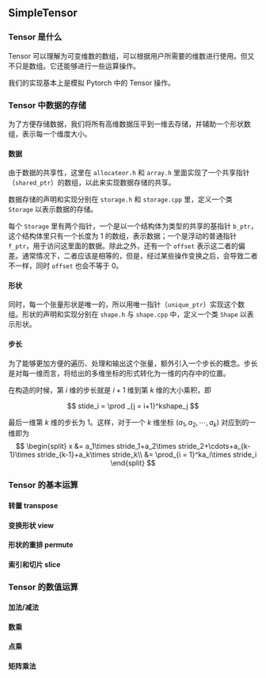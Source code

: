 ## SimpleTensor

### Tensor 是什么

Tensor 可以理解为可变维数的数组，可以根据用户所需要的维数进行使用。但又不只是数组。它还能够进行一些运算操作。

我们的实现基本上是模拟 Pytorch 中的 Tensor 操作。

### Tensor 中数据的存储

为了方便存储数据，我们将所有高维数据压平到一维去存储，并辅助一个形状数组，表示每一个维度大小。

#### 数据

由于数据的共享性，这里在 `allocateor.h` 和 `array.h` 里面实现了一个共享指针（`shared_ptr`）的数组，以此来实现数据存储的共享。

数据存储的声明和实现分别在 `storage.h` 和 `storage.cpp` 里，定义一个类 `Storage` 以表示数据的存储。

每个 `Storage` 里有两个指针，一个是以一个结构体为类型的共享的基指针 `b_ptr`，这个结构体里只有一个长度为 1 的数组，表示数据；一个是浮动的普通指针 `f_ptr`，用于访问这里面的数据。除此之外，还有一个 `offset` 表示这二者的偏差。通常情况下，二者应该是相等的，但是，经过某些操作变换之后，会导致二者不一样，同时 `offset` 也会不等于 0。

#### 形状

同时，每一个张量形状是唯一的，所以用唯一指针（`unique_ptr`）实现这个数组。形状的声明和实现分别在 `shape.h` 与 `shape.cpp` 中，定义一个类 `Shape` 以表示形状。

#### 步长

为了能够更加方便的遍历、处理和输出这个张量，额外引入一个步长的概念。步长是对每一维而言，将给出的多维坐标的形式转化为一维的内存中的位置。

在构造的时候，第 $i$ 维的步长就是 $i+1$ 维到第 $k$ 维的大小乘积，即

$$
stide_i = \prod _{j = i+1}^kshape_j
$$

最后一维第 $k$ 维的步长为 $1$。这样，对于一个 $k$ 维坐标 $(a_1,a_2,\cdots,a_k)$ 对应到的一维即为 
$$
\begin{split}
x &= a_1\times stride_1+a_2\times stride_2+\cdots+a_{k-1}\times stride_{k-1}+a_k\times stride_k\\
&= \prod_{i = 1}^ka_i\times stride_i
\end{split}
$$

### Tensor 的基本运算

#### 转置 transpose

#### 变换形状 view

#### 形状的重排 permute

#### 索引和切片 slice

### Tensor 的数值运算

#### 加法/减法

#### 数乘

#### 点乘

#### 矩阵乘法